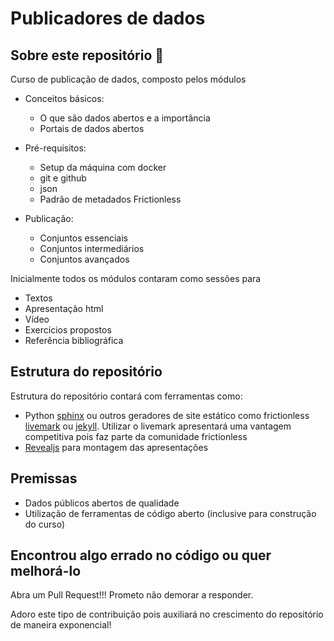 Publicadores de dados
===

## Sobre este repositório :open_book:

Curso de publicação de dados, composto pelos módulos

- Conceitos básicos:
  - O que são dados abertos e a importância
  - Portais de dados abertos

- Pré-requisitos:
  - Setup da máquina com docker
  - git e github
  - json
  - Padrão de metadados Frictionless

- Publicação:
  - Conjuntos essenciais
  - Conjuntos intermediários
  - Conjuntos avançados

Inicialmente todos os módulos contaram como sessões para

- Textos
- Apresentação html
- Vídeo
- Exercícios propostos
- Referência bibliográfica

## Estrutura do repositório

Estrutura do repositório contará com ferramentas como:

- Python [sphinx](https://www.sphinx-doc.org/en/master/) ou outros geradores de site estático como frictionless [livemark](https://livemark.frictionlessdata.io/) ou [jekyll](https://jekyllrb.com/). Utilizar o livemark apresentará uma vantagem competitiva pois faz parte da comunidade frictionless
- [Revealjs](https://revealjs.com/) para montagem das apresentações


## Premissas

- Dados públicos abertos de qualidade
- Utilização de ferramentas de código aberto (inclusive para construção do curso)

## Encontrou algo errado no código ou quer melhorá-lo

Abra um Pull Request!!! Prometo não demorar a responder.

Adoro este tipo de contribuição pois auxiliará no crescimento do repositório de maneira exponencial!
